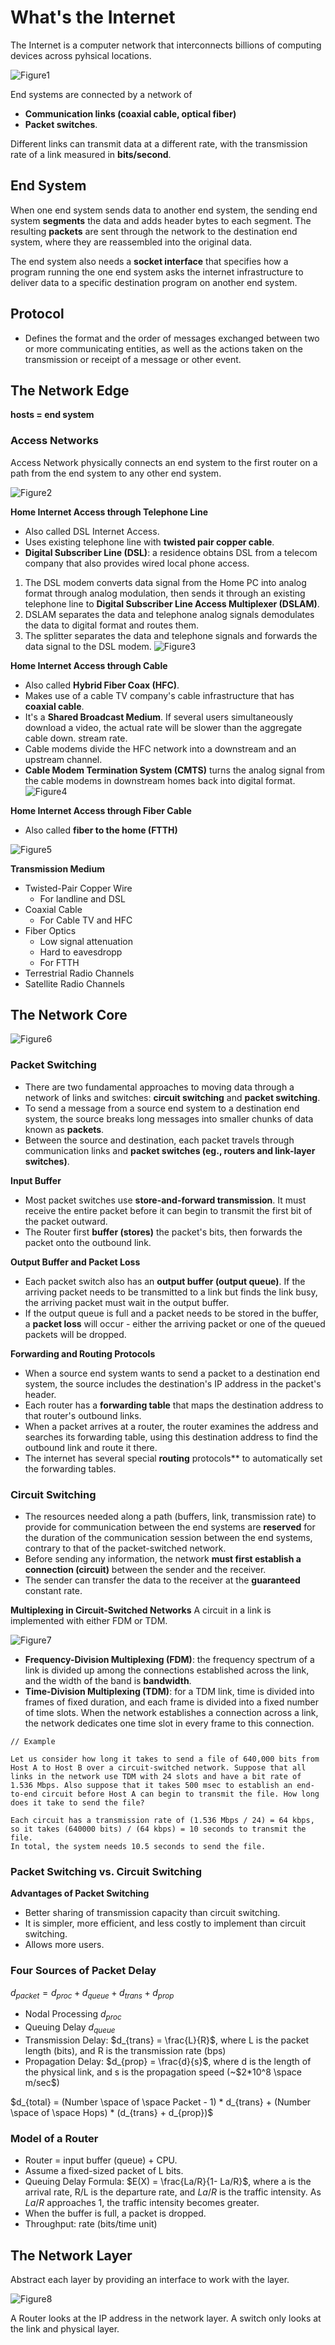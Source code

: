 # What's the Internet

The Internet is a computer network that interconnects billions of computing devices across pyhsical locations.

![Figure1](../image/Figure1.png)

End systems are connected by a network of
* **Communication links (coaxial cable, optical fiber)**
* **Packet switches**. 


Different links can transmit data at a different rate, with the transmission rate of a link measured in **bits/second**.

## End System
When one end system sends data to another end system, the sending end system **segments** the data and adds header bytes to each segment. The resulting **packets** are sent through the network to the destination end system, where they are reassembled into the original data.

The end system also needs a **socket interface** that specifies how a program running the one end system asks the internet infrastructure to deliver data to a specific destination program on another end system.

## Protocol
* Defines the format and the order of messages exchanged between two or more communicating entities, as well as the actions taken on the transmission or receipt of a message or other event.

## The Network Edge
**hosts = end system**

### Access Networks
Access Network physically connects an end system to the first router on a path from the end system to any other end system.

![Figure2](../image/Figure2.png)

**Home Internet Access through Telephone Line**
* Also called DSL Internet Access.
* Uses existing telephone line with **twisted pair copper cable**.
* **Digital Subscriber Line (DSL)**: a residence obtains DSL from a telecom company that also provides wired local phone access.
1.  The DSL modem converts data signal from the Home PC into analog format through analog modulation, then sends it through an existing telephone line to **Digital Subscriber Line Access Multiplexer (DSLAM)**.
2.  DSLAM separates the data and telephone analog signals demodulates the data to digital format and routes them.
3. The splitter separates the data and telephone signals and forwards the data signal to the DSL modem.
![Figure3](./image/Figure3.png)

**Home Internet Access through Cable**
* Also called **Hybrid Fiber Coax (HFC)**.
* Makes use of a cable TV company's cable infrastructure that has **coaxial cable**.
* It's a **Shared Broadcast Medium**. If several users simultaneously download a video, the actual rate will be slower than the aggregate cable down. stream rate.
* Cable modems divide the HFC network into a downstream and an upstream channel.
* **Cable Modem Termination System (CMTS)** turns the analog signal from the cable modems in downstream homes back into digital format.
![Figure4](../image/Figure4.png)

**Home Internet Access through Fiber Cable**
* Also called **fiber to the home (FTTH)**

![Figure5](../image/Figure5.png)

**Transmission Medium**
* Twisted-Pair Copper Wire
    * For landline and DSL
* Coaxial Cable
    * For Cable TV and HFC
* Fiber Optics
    * Low signal attenuation
    * Hard to eavesdropp
    * For FTTH
* Terrestrial Radio Channels
* Satellite Radio Channels

## The Network Core

![Figure6](./image/Figure6.png)

### Packet Switching
* There are two fundamental approaches to moving data through a network of links and switches: **circuit switching** and **packet switching**.
* To send a message from a source end system to a destination end system, the source breaks long messages into smaller chunks of data known as **packets**.
* Between the source and destination, each packet travels through communication links and **packet switches (eg., routers and link-layer switches)**.

**Input Buffer**
* Most packet switches use **store-and-forward transmission**. It must receive the entire packet before it can begin to transmit the first bit of the packet outward.
* The Router first **buffer (stores)** the packet's bits, then forwards the packet onto the outbound link.

**Output Buffer and Packet Loss**
* Each packet switch also has an **output buffer (output queue)**. If the arriving packet needs to be transmitted to a link but finds the link busy, the arriving packet must wait in the output buffer.
* If the output queue is full and a packet needs to be stored in the buffer, a **packet loss** will occur - either the arriving packet or one of the queued packets will be dropped.

**Forwarding and Routing Protocols**
* When a source end system wants to send a packet to a destination end system, the source includes the destination's IP address in the packet's header.
* Each router has a **forwarding table** that maps the destination address to that router's outbound links. 
* When a packet arrives at a router, the router examines the address and searches its forwarding table, using this destination address to find the outbound link and route it there.
* The internet has several special **routing** protocols** to automatically set the forwarding tables.

### Circuit Switching
* The resources needed along a path (buffers, link, transmission rate) to provide for communication between the end systems are **reserved** for the duration of the communication session between the end systems, contrary to that of the packet-switched network.
* Before sending any information, the network **must first establish a connection (circuit)** between the sender and the receiver.
* The sender can transfer the data to the receiver at the **guaranteed** constant rate.

**Multiplexing in Circuit-Switched Networks**
A circuit in a link is implemented with either FDM or TDM.

![Figure7](../image/Figure7.png)

* **Frequency-Division Multiplexing (FDM)**: the frequency spectrum of a link is divided up among the connections established across the link, and the width of the band is **bandwidth**.
* **Time-Division Multiplexing (TDM)**: for a TDM link, time is divided into frames of fixed duration, and each frame is divided into a fixed number of time slots. When the network establishes a connection across a link, the network dedicates one time slot in every frame to this connection.

```
// Example

Let us consider how long it takes to send a file of 640,000 bits from Host A to Host B over a circuit-switched network. Suppose that all links in the network use TDM with 24 slots and have a bit rate of 1.536 Mbps. Also suppose that it takes 500 msec to establish an end-to-end circuit before Host A can begin to transmit the file. How long does it take to send the file?

Each circuit has a transmission rate of (1.536 Mbps / 24) = 64 kbps, so it takes (640000 bits) / (64 kbps) = 10 seconds to transmit the file. 
In total, the system needs 10.5 seconds to send the file.
```

### Packet Switching vs. Circuit Switching
**Advantages of Packet Switching**
* Better sharing of transmission capacity than circuit switching.
* It is simpler, more efficient, and less costly to implement than circuit switching.
* Allows more users.

### Four Sources of Packet Delay

$d_{packet} = d_{proc} + d_{queue} + d_{trans} + d_{prop}$

* Nodal Processing $d_{proc}$
* Queuing Delay $d_{queue}$
* Transmission Delay: $d_{trans} = \frac{L}{R}$, where L is the packet length (bits), and R is the transmission rate (bps)
* Propagation Delay: $d_{prop} = \frac{d}{s}$, where d is the length of the physical link, and s is the propagation speed (~$2*10^8 \space m/sec$)

$d_{total} = (Number \space of \space Packet - 1) * d_{trans} + (Number \space of \space Hops) * (d_{trans} + d_{prop})$

### Model of a Router
* Router = input buffer (queue) + CPU.
* Assume a fixed-sized packet of L bits.
* Queuing Delay Formula: $E(X) = \frac{La/R}{1- La/R}$, where a is the arrival rate, R/L is the departure rate, and $La/R$ is the traffic intensity. As $La/R$ approaches 1, the traffic intensity becomes greater.
* When the buffer is full, a packet is dropped.
* Throughput: rate (bits/time unit)

## The Network Layer

Abstract each layer by providing an interface to work with the layer.

![Figure8](../image/Figure8.png)

A Router looks at the IP address in the network layer. A switch only looks at the link and physical layer.